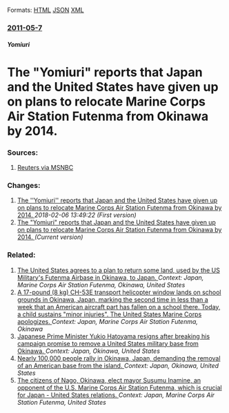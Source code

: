 
Formats: [HTML](/news/2011/05/7/the-yomiuri-reports-that-japan-and-the-united-states-have-given-up-on-plans-to-relocate-marine-corps-air-station-futenma-from-okinawa-by-2.html)  [JSON](/news/2011/05/7/the-yomiuri-reports-that-japan-and-the-united-states-have-given-up-on-plans-to-relocate-marine-corps-air-station-futenma-from-okinawa-by-2.json)  [XML](/news/2011/05/7/the-yomiuri-reports-that-japan-and-the-united-states-have-given-up-on-plans-to-relocate-marine-corps-air-station-futenma-from-okinawa-by-2.xml)  

### [2011-05-7](/news/2011/05/7/index.md)

##### Yomiuri
# The "Yomiuri" reports that Japan and the United States have given up on plans to relocate Marine Corps Air Station Futenma from Okinawa by 2014. 




### Sources:

1. [Reuters via MSNBC](http://www.msnbc.msn.com/id/42940300)

### Changes:

1. [The ''Yomiuri'' reports that Japan and the United States have given up on plans to relocate Marine Corps Air Station Futenma from Okinawa by 2014. ](/news/2011/05/7/the-yomiuri-reports-that-japan-and-the-united-states-have-given-up-on-plans-to-relocate-marine-corps-air-station-futenma-from-okinawa-by.md) _2018-02-06 13:49:22 (First version)_
1. [The "Yomiuri" reports that Japan and the United States have given up on plans to relocate Marine Corps Air Station Futenma from Okinawa by 2014. ](/news/2011/05/7/the-yomiuri-reports-that-japan-and-the-united-states-have-given-up-on-plans-to-relocate-marine-corps-air-station-futenma-from-okinawa-by-2.md) _(Current version)_

### Related:

1. [The United States agrees to a plan to return some land, used by the US Military's Futenma Airbase in Okinawa, to Japan. ](/news/2013/04/5/the-united-states-agrees-to-a-plan-to-return-some-land-used-by-the-us-military-s-futenma-airbase-in-okinawa-to-japan.md) _Context: Japan, Marine Corps Air Station Futenma, Okinawa, United States_
2. [A 17-pound (8 kg) CH-53E transport helicopter window lands on school grounds in Okinawa, Japan, marking the second time in less than a week that an American aircraft part has fallen on a school there. Today, a child sustains "minor injuries". The United States Marine Corps apologizes. ](/news/2017/12/13/a-17-pound-8-kg-ch-53e-transport-helicopter-window-lands-on-school-grounds-in-okinawa-japan-marking-the-second-time-in-less-than-a-week.md) _Context: Japan, Marine Corps Air Station Futenma, Okinawa_
3. [Japanese Prime Minister Yukio Hatoyama resigns after breaking his campaign promise to remove a United States military base from Okinawa. ](/news/2010/06/2/japanese-prime-minister-yukio-hatoyama-resigns-after-breaking-his-campaign-promise-to-remove-a-united-states-military-base-from-okinawa.md) _Context: Japan, Okinawa, United States_
4. [Nearly 100,000 people rally in Okinawa, Japan, demanding the removal of an American base from the island. ](/news/2010/04/25/nearly-100-000-people-rally-in-okinawa-japan-demanding-the-removal-of-an-american-base-from-the-island.md) _Context: Japan, Okinawa, United States_
5. [The citizens of Nago, Okinawa, elect mayor Susumu Inamine, an opponent of the U.S. Marine Corps Air Station Futenma, which is crucial for Japan - United States relations. ](/news/2010/01/24/the-citizens-of-nago-okinawa-elect-mayor-susumu-inamine-an-opponent-of-the-u-s-marine-corps-air-station-futenma-which-is-crucial-for-ja.md) _Context: Japan, Marine Corps Air Station Futenma, United States_
